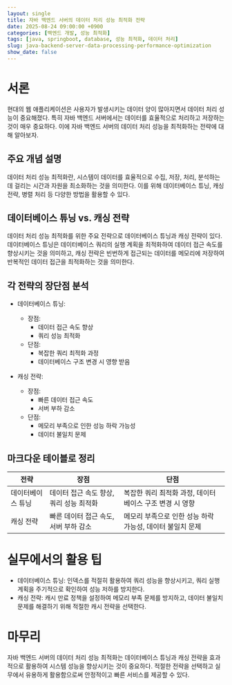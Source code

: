 ```yaml
---
layout: single
title: 자바 백엔드 서버의 데이터 처리 성능 최적화 전략
date: 2025-08-24 09:00:00 +0900
categories: [백엔드 개발, 성능 최적화]
tags: [java, springboot, database, 성능 최적화, 데이터 처리]
slug: java-backend-server-data-processing-performance-optimization
show_date: false
---
```


# 서론
현대의 웹 애플리케이션은 사용자가 발생시키는 데이터 양이 많아지면서 데이터 처리 성능이 중요해졌다. 특히 자바 백엔드 서버에서는 데이터를 효율적으로 처리하고 저장하는 것이 매우 중요하다. 이에 자바 백엔드 서버의 데이터 처리 성능을 최적화하는 전략에 대해 알아보자.

## 주요 개념 설명
데이터 처리 성능 최적화란, 시스템이 데이터를 효율적으로 수집, 저장, 처리, 분석하는 데 걸리는 시간과 자원을 최소화하는 것을 의미한다. 이를 위해 데이터베이스 튜닝, 캐싱 전략, 병렬 처리 등 다양한 방법을 활용할 수 있다.

## 데이터베이스 튜닝 vs. 캐싱 전략
데이터 처리 성능 최적화를 위한 주요 전략으로 데이터베이스 튜닝과 캐싱 전략이 있다. 데이터베이스 튜닝은 데이터베이스 쿼리의 실행 계획을 최적화하여 데이터 접근 속도를 향상시키는 것을 의미하고, 캐싱 전략은 빈번하게 접근되는 데이터를 메모리에 저장하여 반복적인 데이터 접근을 최적화하는 것을 의미한다.

## 각 전략의 장단점 분석
- 데이터베이스 튜닝:
  - 장점:
    - 데이터 접근 속도 향상
    - 쿼리 성능 최적화
  - 단점:
    - 복잡한 쿼리 최적화 과정
    - 데이터베이스 구조 변경 시 영향 받음

- 캐싱 전략:
  - 장점:
    - 빠른 데이터 접근 속도
    - 서버 부하 감소
  - 단점:
    - 메모리 부족으로 인한 성능 하락 가능성
    - 데이터 불일치 문제

## 마크다운 테이블로 정리

| 전략           | 장점                       | 단점                               |
|----------------|----------------------------|------------------------------------|
| 데이터베이스 튜닝 | 데이터 접근 속도 향상, 쿼리 성능 최적화 | 복잡한 쿼리 최적화 과정, 데이터베이스 구조 변경 시 영향 |
| 캐싱 전략     | 빠른 데이터 접근 속도, 서버 부하 감소 | 메모리 부족으로 인한 성능 하락 가능성, 데이터 불일치 문제 |

# 실무에서의 활용 팁
- 데이터베이스 튜닝: 인덱스를 적절히 활용하여 쿼리 성능을 향상시키고, 쿼리 실행 계획을 주기적으로 확인하여 성능 저하를 방지한다.
- 캐싱 전략: 캐시 만료 정책을 설정하여 메모리 부족 문제를 방지하고, 데이터 불일치 문제를 해결하기 위해 적절한 캐시 전략을 선택한다.

# 마무리
자바 백엔드 서버의 데이터 처리 성능 최적화는 데이터베이스 튜닝과 캐싱 전략을 효과적으로 활용하여 시스템 성능을 향상시키는 것이 중요하다. 적절한 전략을 선택하고 실무에서 유용하게 활용함으로써 안정적이고 빠른 서비스를 제공할 수 있다.